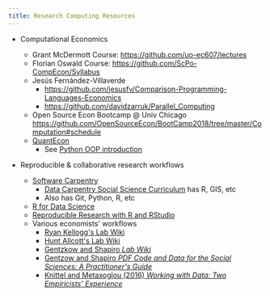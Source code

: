 ```yaml
---
title: Research Computing Resources
---
```



- Computational Economics
    + Grant McDermott Course: <https://github.com/uo-ec607/lectures>
    + Florian Oswald Course: <https://github.com/ScPo-CompEcon/Syllabus>
    + Jesús Fernández-Villaverde
        * <https://github.com/jesusfv/Comparison-Programming-Languages-Economics>
        * <https://github.com/davidzarruk/Parallel_Computing>
    + Open Source Econ Bootcamp @ Univ Chicago <https://github.com/OpenSourceEcon/BootCamp2018/tree/master/Computation#schedule>
    + [QuantEcon](https://quantecon.org/)
        * See [Python OOP introduction](https://lectures.quantecon.org/py/python_oop.html)

- Reproducible & collaborative research workflows
    + [Software Carpentry](https://software-carpentry.org/)
        * [Data Carpentry Social Science Curriculum](https://datacarpentry.org/lessons/#social-science-curriculum) has R, GIS, etc
        * Also has Git, Python, R, etc
    + [R for Data Science](https://r4ds.had.co.nz/)
    + [Reproducible Research with R and RStudio](https://github.com/christophergandrud/Rep-Res-Book)
    + Various economists' workflows
        * [Ryan Kellogg's Lab Wiki](https://github.com/kelloggrk/Kellogg_RA_Manual/wiki)
        * [Hunt Allcott's Lab Wiki](https://github.com/huntallcott/lab/wiki)
        * [Gentzkow and Shapiro *Lab Wiki*](https://github.com/gslab-econ/ra-manual/wiki)
        * [Gentzow and Shapiro *PDF Code and Data for the Social Sciences: A Practitioner's Guide*](https://web.stanford.edu/~gentzkow/research/CodeAndData.pdf)
        * [Knittel and Metaxoglou (2016) *Working with Data: Two Empiricists’ Experience*](https://doi.org/10.1515/jem-2016-0001)

